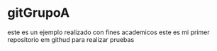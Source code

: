 # gitGrupoA
este es un ejemplo realizado con fines academicos
este es mi primer repositorio em githud para realizar pruebas
